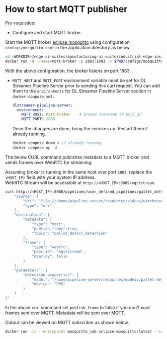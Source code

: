 # How to start MQTT publisher

Pre-requisites:
- Configure and start MQTT broker

Start the MQTT broker [eclipse mosquitto](https://mosquitto.org/) using configuration `configs/mosquitto.conf` in the application directory as below.

  ```sh
  cd <WORKDIR>/edge-ai-suites/manufacturing-ai-suite/industrial-edge-insights-vision/apps/pallet-defect-detection
  docker run -d --name=mqtt-broker -p 1883:1883 -v $PWD/configs/mosquitto.conf:/mosquitto/config/mosquitto.conf eclipse-mosquitto
  ```

With the above configuration, the broker listens on port 1883.

- `MQTT_HOST` and `MQTT_PORT` environment variable must be set for DL Streamer Pipeline Server prior to sending this curl request.
    You can add them to the `environments` for DL Streamer Pipeline Server section in `docker-compose.yml`.
    ```yaml
    dlstreamer-pipeline-server:
      environment:
        MQTT_HOST: mqtt-broker    # broker hostname or HOST_IP
        MQTT_PORT: 1883
    ```
    Once the changes are done, bring the services up. Restart them if already running.

    ```sh
    docker compose down # if already running
    docker compose up -d
    ```

The below CURL command publishes metadata to a MQTT broker and sends frames over WebRTC for streaming.

Assuming broker is running in the same host over port `1883`, replace the `<HOST_IP>` field with your system IP address.  
WebRTC Stream will be accessible at `http://<HOST_IP>:8889/mqttstream`.

```sh
curl http://<HOST_IP>:8080/pipelines/user_defined_pipelines/pallet_defect_detection_mqtt -X POST -H 'Content-Type: application/json' -d '{
    "source": {
        "uri": "file:///home/pipeline-server/resources/videos/warehouse.avi",
        "type": "uri"
    },
    "destination": {
        "metadata": {
            "type": "mqtt",
            "publish_frame":true,
            "topic": "pallet_defect_detection"
        },
        "frame": {
            "type": "webrtc",
            "peer-id": "mqttstream",
            "overlay": false
        }
    },
    "parameters": {
        "detection-properties": {
            "model": "/home/pipeline-server/resources/models/pallet-defect-detection/deployment/Detection/model/model.xml",
            "device": "CPU"
        }
    }
}'
```
In the above curl command set `publish_frame` to false if you don't want frames sent over MQTT. Metadata will be sent over MQTT.

Output can be viewed on MQTT subscriber as shown below.

```sh
docker run -it --entrypoint mosquitto_sub eclipse-mosquitto:latest --topic pallet_defect_detection -p 1883 -h mqtt-broker
```
